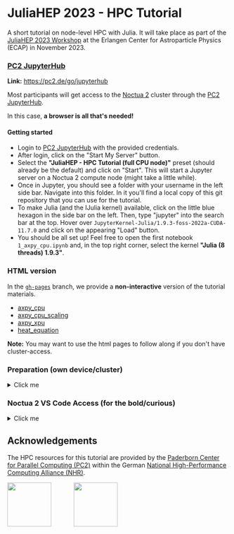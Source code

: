# JuliaHEP 2023 - HPC Tutorial

A short tutorial on node-level HPC with Julia. It will take place as part of the [JuliaHEP 2023 Workshop](https://indico.cern.ch/event/1292759/) at the Erlangen Center for Astroparticle Physics (ECAP) in November 2023.

### [PC2 JupyterHub](https://jh.pc2.uni-paderborn.de/)

**Link:** https://pc2.de/go/jupyterhub

Most participants will get access to the [Noctua 2](https://pc2.uni-paderborn.de/hpc-services/available-systems/noctua2) cluster through the [PC2 JupyterHub](https://jh.pc2.uni-paderborn.de/hub/home).

In this case, **a browser is all that's needed!**

#### Getting started

* Login to [PC2 JupyterHub](https://pc2.de/go/jupyterhub) with the provided credentials.
* After login, click on the "Start My Server" button.
* Select the **"JuliaHEP - HPC Tutorial (full CPU node)"** preset (should already be the default) and click on "Start". This will start a Jupyter server on a Noctua 2 compute node (might take a little while).
* Once in Jupyter, you should see a folder with your username in the left side bar. Navigate into this folder. In it you'll find a local copy of this git repository that you can use for the tutorial.
* To make Julia (and the IJulia kernel) available, click on the little blue hexagon in the side bar on the left. Then, type "jupyter" into the search bar at the top. Hover over `JupyterKernel-Julia/1.9.3-foss-2022a-CUDA-11.7.0` and click on the appearing "Load" button.
* You should be all set up! Feel free to open the first notebook `1_axpy_cpu.ipynb` and, in the top right corner, select the kernel **"Julia (8 threads) 1.9.3"**.

### HTML version

In the [`gh-pages`](https://github.com/carstenbauer/juliahep-hpctutorial/tree/gh-pages/) branch, we provide a **non-interactive** version of the tutorial materials.

* [axpy_cpu](https://carstenbauer.github.io/juliahep-hpctutorial/1_axpy_cpu.html)
* [axpy_cpu_scaling](https://carstenbauer.github.io/juliahep-hpctutorial/2_axpy_cpu_scaling.html)
* [axpy_xpu](https://carstenbauer.github.io/juliahep-hpctutorial/3_axpy_xpu.html)
* [heat_equation](https://carstenbauer.github.io/juliahep-hpctutorial/4_heat_equation.html)

**Note:** You may want to use the html pages to follow along if you don't have cluster-access.

### Preparation (own device/cluster)
<details>
  <summary>Click me</summary>
  
Most participants will run the tutorial on the Noctua 2 cluster and **don't need to prepare anything**. However, if you want to/need to, this is what you should do.

* Install Julia (preferrably with [juliaup](https://github.com/JuliaLang/juliaup))
* Install [VS Code](https://code.visualstudio.com/) and the [Julia extension](https://marketplace.visualstudio.com/items?itemName=julialang.language-julia)
* Run the following script:

  ```bash
  git clone https://github.com/carstenbauer/juliahep-hpctutorial
  cd juliahep-hpctutorial
  julia setup.jl
  ```

**Note:** To be as self-contained as possible, the Julia environment for the tutorial is configured to use Julia's CUDA artifact(s) and not a potentially available local CUDA toolkit. For this reason, a few GB will be downloaded as part of the setup.

If you want to work **on a cluster** that you have access to, you also need to make sure to

* have the [Remote SSH Extension](https://marketplace.visualstudio.com/items?itemName=ms-vscode-remote.remote-ssh) installed
* have the Julia extension installed and working **on the cluster**

In particular the latter (most likely) requires you to set the `julia.exectuablePath` setting to point to a valid julia executable. If your cluster uses Lmod modules (which it almost certainly does), you might need to create a julia wrapper script similar to what is described [here](https://upb-pc2.atlassian.net/wiki/spaces/PC2DOK/pages/1903803/VS+Code+Remote+Usage#Julia-wrapper%3A-manual-approach-(not-recommended!)).
</details>

### Noctua 2 VS Code Access (for the bold/curious)
<details>
  <summary>Click me</summary>
  
If you want to dare to access a Noctua 2 **compute node** (not just a login node!) with VS Code instead of via JupyterHub, this is what you should do:

* Put the following into your `.ssh/config` (if it doesn't exist, create it) and replace `<username>` with the username that you've received.
  
  ```
  # PC2 training jumphost (accessible from everywhere)
  Host pc2-training-jumphost
      HostName training.pc2.upb.de
      User <username>
  
  # Accessing Noctua2 via jumphost
  Host noctua2
      Hostname n2login2.ab2021.pc2.uni-paderborn.de
      User <username>
      ProxyJump pc2-training-jumphost
  
  # Accessing compute nodes with VS Code directly
  Host n2gpu* n2cn*
      HostName %h
      ProxyJump noctua2
      User <username>
  ```

* Open a regular terminal and `ssh noctua2`.
* Once there, request an interactive session on a compute node: `srun -A hpc-lco-usrtr -N 1 --exclusive -p normal -t 1:00:00 --pty bash`
* Once you have it, copy the name of the compute node (e.g. `n2cn0164`).
* Open VS Code and use the `Remote SSH: Connect to Host` feature to connect to the compute node (paste the node name in the popup window and confirm with enter)
* Once you are on the compute node, make sure to install the Julia Extension (via the left side bar).
* Once you have the Extension, set the `julia.executablePath` setting to point to: `/opt/software/pc2/julia/julia_vscode`.
* That's it! You should be good to go!
</details>

## Acknowledgements

The HPC resources for this tutorial are provided by the [Paderborn Center for Parallel Computing (PC2)](https://pc2.uni-paderborn.de) within the German [National High-Performance Computing Alliance (NHR)](https://www.nhr-verein.de).

<div style="float: left">
 <a href="https://pc2.uni-paderborn.de/"><img src="https://user-images.githubusercontent.com/187980/190167755-ead6173d-fb87-40da-ae0f-f0c99e72c22b.png" height=100px></a>
 &nbsp; &nbsp; &nbsp; &nbsp; &nbsp; &nbsp;
 <a href="https://www.nhr-verein.de/"><img src="https://user-images.githubusercontent.com/187980/190169322-89560987-69cf-4c6f-9236-993704461763.svg" height=100px></a>
</div>
